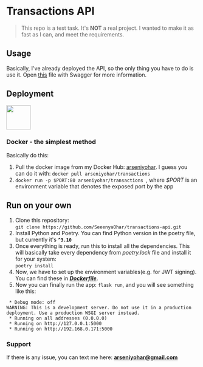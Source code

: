 # Transactions API

> This repo is a test task. It's <b>NOT</b> a real project.
> I wanted to make it as fast as I can, and meet the requirements.
## Usage
Basically, I've already deployed the API, so the only thing you have to do is use it.
Open [this](./openapi.yaml) file with Swagger for more information.

## Deployment
<img src="https://developers.redhat.com/sites/default/files/styles/article_feature/public/blog/2014/05/homepage-docker-logo.png?itok=zx0e-vcP"  
width="64" height="64">
### Docker - the simplest method 


Basically do this:
1. Pull the docker image from my Docker Hub: [arseniyohar](https://hub.docker.com/u/arseniyohar). I guess you can do it with: ``` docker pull arseniyohar/transactions ```
2. ```docker run -p $PORT:80 arseniyohar/transactions ```, where <i>$PORT</i> is an environment variable that denotes the exposed port by the app

## Run on your own
1. Clone this repository: <br/>
``` git clone https://github.com/SeeenyaOhar/transactions-api.git ```
2. Install Python and Poetry. You can find Python version in the poetry file, but currently it's <b>```^3.10```</b>
3. Once everything is ready, run this to install all the dependencies. This will basically take every dependency from <i> poetry.lock </i> file and install it for your system: <br/> ``` poetry install ```
4. Now, we have to set up the environment variables(e.g. for JWT signing). You can find these in <b><i>[Dockerfile](./Dockerfile)</i></b>.
5. Now you can finally run the app: ``` flask run ```, and you will see something like this:

```
 * Debug mode: off
WARNING: This is a development server. Do not use it in a production deployment. Use a production WSGI server instead. 
 * Running on all addresses (0.0.0.0)
 * Running on http://127.0.0.1:5000
 * Running on http://192.168.0.171:5000
```
### Support
If there is any issue, you can text me here: <b> arseniyohar@gmail.com </b>
